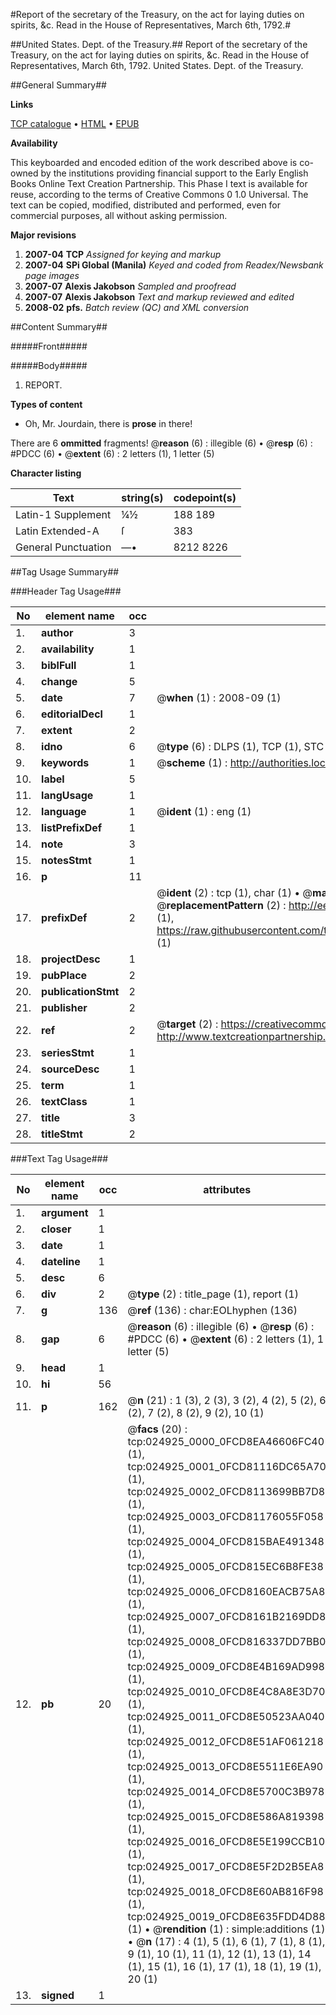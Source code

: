 #Report of the secretary of the Treasury, on the act for laying duties on spirits, &c. Read in the House of Representatives, March 6th, 1792.#

##United States. Dept. of the Treasury.##
Report of the secretary of the Treasury, on the act for laying duties on spirits, &c. Read in the House of Representatives, March 6th, 1792.
United States. Dept. of the Treasury.

##General Summary##

**Links**

[TCP catalogue](http://www.ota.ox.ac.uk/tcp/)  • 
[HTML](http://tei.it.ox.ac.uk/tcp/Texts-HTML/free/N19/N19157.html)  • 
[EPUB](http://tei.it.ox.ac.uk/tcp/Texts-EPUB/free/N19/N19157.epub)

**Availability**

This keyboarded and encoded edition of the
	       work described above is co-owned by the institutions
	       providing financial support to the Early English Books
	       Online Text Creation Partnership. This Phase I text is
	       available for reuse, according to the terms of Creative
	       Commons 0 1.0 Universal. The text can be copied,
	       modified, distributed and performed, even for
	       commercial purposes, all without asking permission.

**Major revisions**

1. __2007-04__ __TCP__ *Assigned for keying and markup*
1. __2007-04__ __SPi Global (Manila)__ *Keyed and coded from Readex/Newsbank page images*
1. __2007-07__ __Alexis Jakobson__ *Sampled and proofread*
1. __2007-07__ __Alexis Jakobson__ *Text and markup reviewed and edited*
1. __2008-02__ __pfs.__ *Batch review (QC) and XML conversion*

##Content Summary##

#####Front#####

#####Body#####

1. REPORT.

**Types of content**

  * Oh, Mr. Jourdain, there is **prose** in there!

There are 6 **ommitted** fragments! 
 @__reason__ (6) : illegible (6)  •  @__resp__ (6) : #PDCC (6)  •  @__extent__ (6) : 2 letters (1), 1 letter (5)

**Character listing**


|Text|string(s)|codepoint(s)|
|---|---|---|
|Latin-1 Supplement|¼½|188 189|
|Latin Extended-A|ſ|383|
|General Punctuation|—•|8212 8226|

##Tag Usage Summary##

###Header Tag Usage###

|No|element name|occ|attributes|
|---|---|---|---|
|1.|__author__|3||
|2.|__availability__|1||
|3.|__biblFull__|1||
|4.|__change__|5||
|5.|__date__|7| @__when__ (1) : 2008-09 (1)|
|6.|__editorialDecl__|1||
|7.|__extent__|2||
|8.|__idno__|6| @__type__ (6) : DLPS (1), TCP (1), STC (1), NOTIS (1), IMAGE-SET (1), EVANS-CITATION (1)|
|9.|__keywords__|1| @__scheme__ (1) : http://authorities.loc.gov/ (1)|
|10.|__label__|5||
|11.|__langUsage__|1||
|12.|__language__|1| @__ident__ (1) : eng (1)|
|13.|__listPrefixDef__|1||
|14.|__note__|3||
|15.|__notesStmt__|1||
|16.|__p__|11||
|17.|__prefixDef__|2| @__ident__ (2) : tcp (1), char (1)  •  @__matchPattern__ (2) : ([0-9\-]+):([0-9IVX]+) (1), (.+) (1)  •  @__replacementPattern__ (2) : http://eebo.chadwyck.com/downloadtiff?vid=$1&page=$2 (1), https://raw.githubusercontent.com/textcreationpartnership/Texts/master/tcpchars.xml#$1 (1)|
|18.|__projectDesc__|1||
|19.|__pubPlace__|2||
|20.|__publicationStmt__|2||
|21.|__publisher__|2||
|22.|__ref__|2| @__target__ (2) : https://creativecommons.org/publicdomain/zero/1.0/ (1), http://www.textcreationpartnership.org/docs/. (1)|
|23.|__seriesStmt__|1||
|24.|__sourceDesc__|1||
|25.|__term__|1||
|26.|__textClass__|1||
|27.|__title__|3||
|28.|__titleStmt__|2||


###Text Tag Usage###

|No|element name|occ|attributes|
|---|---|---|---|
|1.|__argument__|1||
|2.|__closer__|1||
|3.|__date__|1||
|4.|__dateline__|1||
|5.|__desc__|6||
|6.|__div__|2| @__type__ (2) : title_page (1), report (1)|
|7.|__g__|136| @__ref__ (136) : char:EOLhyphen (136)|
|8.|__gap__|6| @__reason__ (6) : illegible (6)  •  @__resp__ (6) : #PDCC (6)  •  @__extent__ (6) : 2 letters (1), 1 letter (5)|
|9.|__head__|1||
|10.|__hi__|56||
|11.|__p__|162| @__n__ (21) : 1 (3), 2 (3), 3 (2), 4 (2), 5 (2), 6 (2), 7 (2), 8 (2), 9 (2), 10 (1)|
|12.|__pb__|20| @__facs__ (20) : tcp:024925_0000_0FCD8EA46606FC40 (1), tcp:024925_0001_0FCD81116DC65A70 (1), tcp:024925_0002_0FCD8113699BB7D8 (1), tcp:024925_0003_0FCD81176055F058 (1), tcp:024925_0004_0FCD815BAE491348 (1), tcp:024925_0005_0FCD815EC6B8FE38 (1), tcp:024925_0006_0FCD8160EACB75A8 (1), tcp:024925_0007_0FCD8161B2169DD8 (1), tcp:024925_0008_0FCD816337DD7BB0 (1), tcp:024925_0009_0FCD8E4B169AD998 (1), tcp:024925_0010_0FCD8E4C8A8E3D70 (1), tcp:024925_0011_0FCD8E50523AA040 (1), tcp:024925_0012_0FCD8E51AF061218 (1), tcp:024925_0013_0FCD8E5511E6EA90 (1), tcp:024925_0014_0FCD8E5700C3B978 (1), tcp:024925_0015_0FCD8E586A819398 (1), tcp:024925_0016_0FCD8E5E199CCB10 (1), tcp:024925_0017_0FCD8E5F2D2B5EA8 (1), tcp:024925_0018_0FCD8E60AB816F98 (1), tcp:024925_0019_0FCD8E635FDD4D88 (1)  •  @__rendition__ (1) : simple:additions (1)  •  @__n__ (17) : 4 (1), 5 (1), 6 (1), 7 (1), 8 (1), 9 (1), 10 (1), 11 (1), 12 (1), 13 (1), 14 (1), 15 (1), 16 (1), 17 (1), 18 (1), 19 (1), 20 (1)|
|13.|__signed__|1||
